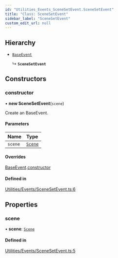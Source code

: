 ```yaml
---
id: "Utilities_Events_SceneSetEvent.SceneSetEvent"
title: "Class: SceneSetEvent"
sidebar_label: "SceneSetEvent"
custom_edit_url: null
---
```




## Hierarchy

- [`BaseEvent`](../Utilities_BaseEvent.BaseEvent)

  ↳ **`SceneSetEvent`**

## Constructors

### constructor

• **new SceneSetEvent**(`scene`)

Create an BaseEvent.

#### Parameters

| Name | Type |
| :------ | :------ |
| `scene` | [`Scene`](../../SceneTree/SceneTree_Scene.Scene) |

#### Overrides

[BaseEvent](../Utilities_BaseEvent.BaseEvent).[constructor](../Utilities_BaseEvent.BaseEvent#constructor)

#### Defined in

[Utilities/Events/SceneSetEvent.ts:6](https://github.com/ZeaInc/zea-engine/blob/999d3f1c8/src/Utilities/Events/SceneSetEvent.ts#L6)

## Properties

### scene

• **scene**: [`Scene`](../../SceneTree/SceneTree_Scene.Scene)

#### Defined in

[Utilities/Events/SceneSetEvent.ts:5](https://github.com/ZeaInc/zea-engine/blob/999d3f1c8/src/Utilities/Events/SceneSetEvent.ts#L5)


